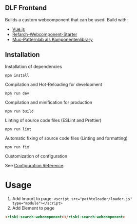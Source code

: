 ## DLF Frontend

Builds a custom webcomponent that can be used. Build with:

- [Vue.js](https://vuejs.org/)
- [Refarch-Webcomponent-Starter](https://github.com/it-at-m/refarch-templates/tree/main/refarch-webcomponent)
- [Muc-Patternlab als Komponentenlibrary](https://it-at-m.github.io/muc-patternlab-vue/)

## Installation

Installation of dependencies

```
npm install
```

Compilation and Hot-Reloading for development

```
npm run dev
```

Compilation and minification for production

```
npm run build
```

Linting of source code files (ESLint and Prettier)

```
npm run lint
```

Automatic fixing of source code files (Linting and formatting)

```
npm run fix
```

Customization of configuration

See [Configuration Reference](https://vitejs.dev/config/).

# Usage

1. Add Import to page:
   `<script src="pathtoloader/loader.js" type="module"></script>`
2. Add Element to page

```html
<riski-search-webcomponent></riski-search-webcomponent>
```

